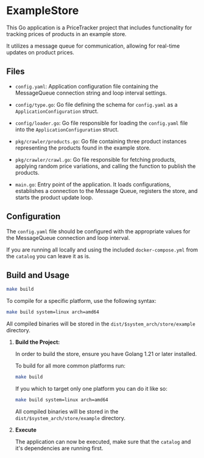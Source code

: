 # ExampleStore

This Go application is a PriceTracker project that includes functionality for tracking prices of products in an example store.

It utilizes a message queue for communication, allowing for real-time updates on product prices.

## Files

- `config.yaml`: Application configuration file containing the MessageQueue connection string and loop interval settings.

- `config/type.go`: Go file defining the schema for `config.yaml` as a `ApplicationConfiguration` struct.

- `config/loader.go`: Go file responsible for loading the `config.yaml` file into the `ApplicationConfiguration` struct.

- `pkg/crawler/products.go`: Go file containing three product instances representing the products found in the example store.

- `pkg/crawler/crawl.go`: Go file responsible for fetching products, applying random price variations, and calling the function to publish the products.

- `main.go`: Entry point of the application. It loads configurations, establishes a connection to the Message Queue, registers the store, and starts the product update loop.

## Configuration

The `config.yaml` file should be configured with the appropriate values for the MessageQueue connection and loop interval.

If you are running all locally and using the included `docker-compose.yml` from the `catalog` you can leave it as is.


## Build and Usage


```bash
make build
```

To compile for a specific platform, use the following syntax:

```bash
make build system=linux arch=amd64
```

All compiled binaries will be stored in the `dist/$system_arch/store/example` directory.

1. **Build the Project:**

   In order to build the store, ensure you have Golang 1.21 or later installed.

   To build for all more common platforms run:

   ```bash
   make build
   ```

   If you which to target only one platform you can do it like so:
    ```bash
    make build system=linux arch=amd64
    ```

   All compiled binaries will be stored in the `dist/$system_arch/store/example` directory.


2. **Execute**

   The application can now be executed, make sure that the `catalog` and it's dependencies are running first.